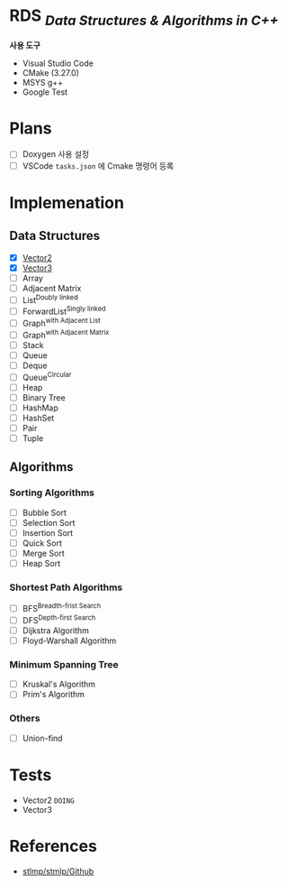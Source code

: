 # **RDS** <sub>*Data Structures & Algorithms in C++*</sub>

**사용 도구**

- Visual Studio Code
- CMake (3.27.0) 
- MSYS g++
- Google Test

# Plans

- [ ] Doxygen 사용 설정
- [ ] VSCode `tasks.json` 에 Cmake 명령어 등록

# Implemenation

## Data Structures

- [X] [Vector2](/include/Vector2/Vector2.h)
- [X] [Vector3](/include/Vector3/Vector3.h)
- [ ] Array
- [ ] Adjacent Matrix
- [ ] List<sup>Doubly linked</sup>
- [ ] ForwardList<sup>Singly linked</sup>
- [ ] Graph<sup>with Adjacent List</sup>
- [ ] Graph<sup>with Adjacent Matrix</sup>
- [ ] Stack
- [ ] Queue
- [ ] Deque
- [ ] Queue<sup>Circular</sup>
- [ ] Heap
- [ ] Binary Tree
- [ ] HashMap
- [ ] HashSet
- [ ] Pair
- [ ] Tuple

## Algorithms

### Sorting Algorithms

- [ ] Bubble Sort
- [ ] Selection Sort
- [ ] Insertion Sort
- [ ] Quick Sort
- [ ] Merge Sort
- [ ] Heap Sort

### Shortest Path Algorithms

- [ ] BFS<sup>Breadth-frist Search</sup>
- [ ] DFS<sup>Depth-first Search</sup>
- [ ] Dijkstra Algorithm
- [ ] Floyd-Warshall Algorithm

### Minimum Spanning Tree

- [ ] Kruskal's Algorithm
- [ ] Prim's Algorithm

### Others

- [ ] Union-find 


# Tests

- Vector2 `DOING`
- Vector3


# References

- [stlmp/stmlp/Github](https://github.com/stlmp/stlmp)
